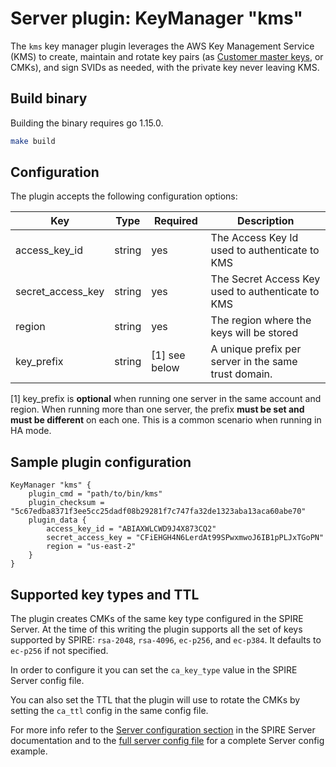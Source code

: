 # Server plugin: KeyManager "kms"

The `kms` key manager plugin leverages the AWS Key Management Service (KMS) to create, maintain and rotate key pairs (as [Customer master keys](https://docs.aws.amazon.com/kms/latest/developerguide/concepts.html#master_keys), or CMKs), and sign SVIDs as needed, with the private key never leaving KMS.

## Build binary

Building the binary requires go 1.15.0.

```bash
make build
```

## Configuration

The plugin accepts the following configuration options:

| Key | Type | Required | Description |
| - | - | - | - |
| access_key_id | string | yes | The Access Key Id used to authenticate to KMS
| secret_access_key | string | yes | The Secret Access Key used to authenticate to KMS
| region | string | yes | The region where the keys will be stored
| key_prefix | string | [1] see below| A unique prefix per server in the same trust domain.

[1] key_prefix is **optional** when running one server in the same account and region. When running more than one server, the prefix **must be set and must be different** on each one. This is a common scenario when running in HA mode.

## Sample plugin configuration

```
KeyManager "kms" {
    plugin_cmd = "path/to/bin/kms"
    plugin_checksum = "5c67edba8371f3ee5cc25dadf08b29281f7c747fa32de1323aba13aca60abe70"
    plugin_data {
        access_key_id = "ABIAXWLCWD9J4X873CQ2"
        secret_access_key = "CFiEHGH4N6LerdAt99SPwxmwoJ6IB1pPLJxTGoPN"
        region = "us-east-2"
    }
}
```

## Supported key types and TTL

The plugin creates CMKs of the same key type configured in the SPIRE Server. At the time of this writing the plugin supports all the set of keys supported by SPIRE: `rsa-2048`, `rsa-4096`, `ec-p256`, and  `ec-p384`. It defaults to `ec-p256` if not specified.

In order to configure it you can set the `ca_key_type` value in the SPIRE Server config file.

You can also set the TTL that the plugin will use to rotate the CMKs by setting the `ca_ttl` config in the same config file.

For more info refer to the [Server configuration section](https://github.com/spiffe/spire/blob/master/doc/spire_server.md#server-configuration-file) in the SPIRE Server documentation and to the [full server config file](https://github.com/spiffe/spire/blob/master/conf/server/server_full.conf) for a complete Server config example.

